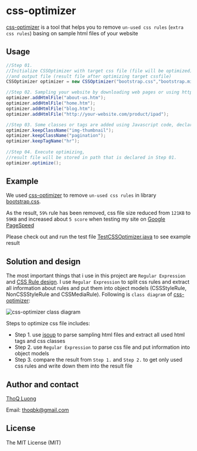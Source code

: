 # css-optimizer
[css-optimizer](https://github.com/thoqbk/css-optimizer) is a tool that helps you to remove `un-used css rules` (`extra css rules`) basing on sample html files of your website

## Usage

```java
//Step 01.
//Initialize CSSOptimizer with target css file (file will be optimized) 
//and output file (result file after optimizing target cssfile)
CSSOptimizer optimizer = new CSSOptimizer("bootstrap.css","bootstrap.min.css");

//Step 02. Sampling your website by downloading web pages or using http urls
optimizer.addHtmlFile("about-us.htm");
optimizer.addHtmlFile("home.htm");
optimizer.addHtmlFile("blog.htm");
optimizer.addHtmlFile("http://your-website.com/product/ipad");

//Step 03. Some classes or tags are added using Javascript code, declare them here:
optimizer.keepClassName("img-thumbnail");
optimizer.keepClassName("pagination");
optimizer.keepTagName("hr");
        
//Step 04. Execute optimizing, 
//result file will be stored in path that is declared in Step 01.
optimizer.optimize();
```

## Example

We used [css-optimizer](https://github.com/thoqbk/css-optimizer) to remove `un-used css rules` in library [bootstrap.css](http://getbootstrap.com/css/). 

As the result, `59%` rule has been removed, css file size reduced from `121KB` to `59KB` 
and increased about `5 score` when testing my site on [Google PageSpeed](https://developers.google.com/speed/pagespeed/insights/)

Please check out and run the test file [TestCSSOptimizer.java](https://github.com/thoqbk/css-optimizer/blob/master/src/test/java/com/megaads/css/optimizer/test/TestCSSOptimizer.java) to see example result

## Solution and design
The most important things that i use in this project are `Regular Expression` and [CSS Rule design](https://developer.mozilla.org/en-US/docs/Web/API/CSSRule). I use `Regular Expression` to split css rules and extract all information about rules and put them into object models (CSSStyleRule, NonCSSStyleRule and CSSMediaRule). Following is `class diagram` of [css-optimizer](https://github.com/thoqbk/css-optimizer):

![css-optimizer class diagram](https://github.com/thoqbk/css-optimizer/blob/master/src/main/resources/com/megaads/css/optimizer/resource/class-diagram.jpg)

Steps to optimize css file includes:
* Step 1. use [jsoup](http://jsoup.org/) to parse sampling html files and extract all used html tags and css classes
* Step 2. use `Regular Expression` to parse css file and put information into object models
* Step 3. compare the result from `Step 1.` and `Step 2.` to get only used css rules and write down them into the result file


## Author and contact
[ThoQ Luong](https://github.com/thoqbk/)

Email: thoqbk@gmail.com

## License

The MIT License (MIT)
